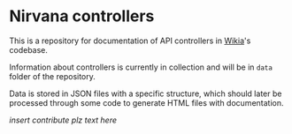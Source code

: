 # Nirvana controllers
This is a repository for documentation of API controllers in [Wikia](https://github.com/Wikia/app)'s codebase.

Information about controllers is currently in collection and will be in `data` folder of the repository.

Data is stored in JSON files with a specific structure, which should later be processed through some code to generate HTML files with documentation.

*insert contribute plz text here*
